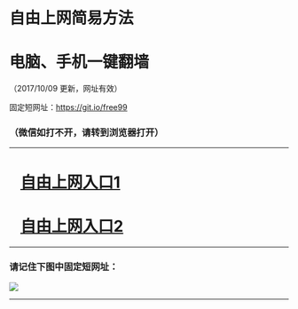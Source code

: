 ﻿# 自由上网简易方法

# 电脑、手机一键翻墙

（2017/10/09 更新，网址有效）

固定短网址：https://git.io/free99

### （微信如打不开，请转到浏览器打开）


***





# &nbsp;&nbsp; <a href="http://ft272013247.fwq-tz-1001.info/fwqtz01.html?t=100900117464 " target="_blank">自由上网入口1</a>
# &nbsp;&nbsp; <a href="http://ft3053815321.fwq-tz-1002.info/fwqtz02.html?t=100900115303 " target="_blank">自由上网入口2</a>
***

### 请记住下图中固定短网址：

<img src="https://s3-us-west-2.amazonaws.com/fwq-1001/yjfq-20170905okok.png" /> 


***

